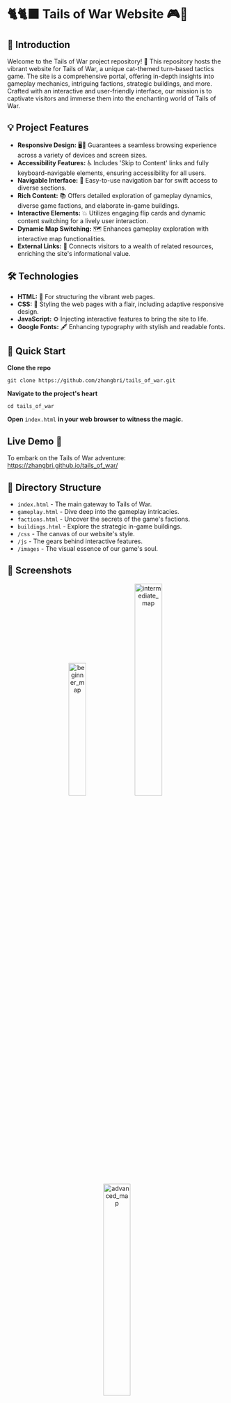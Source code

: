# 🐈🐈‍⬛ Tails of War Website 🎮🐾

## 🌟 Introduction
Welcome to the Tails of War project repository! 🚀 This repository hosts the vibrant website for Tails of War, a unique cat-themed turn-based tactics game. The site is a comprehensive portal, offering in-depth insights into gameplay mechanics, intriguing factions, strategic buildings, and more. Crafted with an interactive and user-friendly interface, our mission is to captivate visitors and immerse them into the enchanting world of Tails of War.

## 💡 Project Features
- **Responsive Design:** 🖥️📱 Guarantees a seamless browsing experience across a variety of devices and screen sizes.
- **Accessibility Features:** ♿ Includes 'Skip to Content' links and fully keyboard-navigable elements, ensuring accessibility for all users.
- **Navigable Interface:** 🧭 Easy-to-use navigation bar for swift access to diverse sections.
- **Rich Content:** 📚 Offers detailed exploration of gameplay dynamics, diverse game factions, and elaborate in-game buildings.
- **Interactive Elements:** 💥 Utilizes engaging flip cards and dynamic content switching for a lively user interaction.
- **Dynamic Map Switching:** 🗺️ Enhances gameplay exploration with interactive map functionalities.
- **External Links:** 🔗 Connects visitors to a wealth of related resources, enriching the site's informational value.

## 🛠️ Technologies 
- **HTML:** 📝 For structuring the vibrant web pages.
- **CSS:** 🎨 Styling the web pages with a flair, including adaptive responsive design.
- **JavaScript:** ⚙️ Injecting interactive features to bring the site to life.
- **Google Fonts:** 🖋️ Enhancing typography with stylish and readable fonts.

## 🚀 Quick Start
**Clone the repo**
```
git clone https://github.com/zhangbri/tails_of_war.git
```
**Navigate to the project's heart**
```
cd tails_of_war
```
**Open** `index.html` **in your web browser to witness the magic.**

## Live Demo 🔗
To embark on the Tails of War adventure: https://zhangbri.github.io/tails_of_war/


## 📁 Directory Structure
- `index.html` - The main gateway to Tails of War.
- `gameplay.html` - Dive deep into the gameplay intricacies.
- `factions.html` - Uncover the secrets of the game's factions.
- `buildings.html` - Explore the strategic in-game buildings.
- `/css` - The canvas of our website's style.
- `/js` - The gears behind interactive features.
- `/images` - The visual essence of our game's soul.

## 📸 Screenshots
<p align="center">
  <img width="27.9%" alt="beginner_map" src="https://github.com/zhangbri/tails_of_war/assets/115335041/eebc2724-bf38-44cb-990f-3144aed9a415">
  <img width="35.3%" alt="intermediate_map" src="https://github.com/zhangbri/tails_of_war/assets/115335041/28d1f3df-76f7-434b-9be0-d231f5d966ef">
  <img width="35.3%" alt="advanced_map" src="https://github.com/zhangbri/tails_of_war/assets/115335041/e7b120dd-5884-453f-87c7-e5160eaa2512">
</p>
<p align="center">
  <img width="32.9%" alt="asian_faction" src="https://github.com/zhangbri/tails_of_war/assets/115335041/b32490ad-db50-45a7-bc99-d4025b53d2d9">
  <img width="32.9%" alt="desert_faction" src="https://github.com/zhangbri/tails_of_war/assets/115335041/5e983aaf-d130-4eaf-932e-1303143a5523">
  <img width="32.9%" alt="european_faction" src="https://github.com/zhangbri/tails_of_war/assets/115335041/4cecba71-f41d-403b-9c16-20ccbbb04a0f">
</p>
<p align="center">
  <img width="33%" alt="buildings" src="https://github.com/zhangbri/tails_of_war/assets/115335041/118a4647-2aad-4573-8ca8-2362e198d854">
</p>

## 📬 Contact
Got queries or suggestions? Feel free to reach out via email at [zhangbri@umich.edu](mailto:zhangbri@umich.edu), or connect with me on [LinkedIn](https://www.linkedin.com/in/zhangbri/). I’m open to suggestions, collaborations, and discussions.
